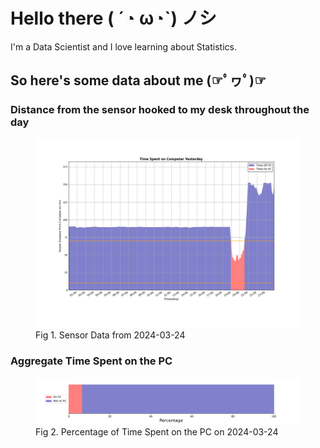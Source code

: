 
# Hello there ( ´◔ ω◔`) ノシ

I'm a Data Scientist and I love learning about Statistics.

## So here's some data about me (☞ﾟヮﾟ)☞


### Distance from the sensor hooked to my desk throughout the day
<figure>
  <picture>
    <source media="(prefers-color-scheme: dark)" srcset="Pi/readme/graphs/lineplot/dark-plot-2024-03-24.png">
    <source media="(prefers-color-scheme: light)" srcset="Pi/readme/graphs/lineplot/light-plot-2024-03-24.png">
    <img alt="Shows a black logo in light color mode and a white one in dark color mode." src="Pi/readme/graphs/lineplot/light-plot-2024-03-24.png">
  </picture>
  <figcaption>Fig 1. Sensor Data from 2024-03-24</figcaption>
</figure>



### Aggregate Time Spent on the PC
<figure>
  <picture>
    <source media="(prefers-color-scheme: dark)" srcset="Pi/readme/graphs/barplot/dark-plot-2024-03-24.png">
    <source media="(prefers-color-scheme: light)" srcset="Pi/readme/graphs/barplot/light-plot-2024-03-24.png">
    <img alt="Shows a black logo in light color mode and a white one in dark color mode." src="Pi/readme/graphs/barplot/light-plot-2024-03-24.png">
  </picture>
  <figcaption>Fig 2. Percentage of Time Spent on the PC on 2024-03-24</figcaption>
</figure>
